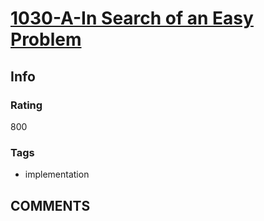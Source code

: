 # [1030-A-In Search of an Easy Problem](https://codeforces.com/problemset/problem/1030/A)

## Info

### Rating

800

### Tags

- implementation

## __COMMENTS__

> 
